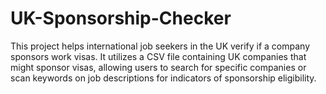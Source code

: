 # UK-Sponsorship-Checker
This project helps international job seekers in the UK verify if a company sponsors work visas. It utilizes a CSV file containing UK companies that might sponsor visas, allowing users to search for specific companies or scan keywords on job descriptions for indicators of sponsorship eligibility.
